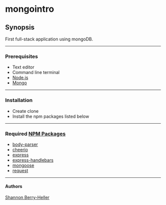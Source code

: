 # **mongointro**
 
## **Synopsis**
 
First full-stack application using mongoDB.
 
***

### **Prerequisites**

* Text editor
* Command line terminal
* [Node.js](https://nodejs.org/en/download/)
* [Mongo](https://www.mongodb.com/)

***

### **Installation**

* Create clone
* Install the npm packages listed below

***

### **Required [NPM Packages](https://www.npmjs.com)**

* [body-parser](https://www.npmjs.com/package/body-parser)
* [cheerio](https://www.npmjs.com/package/cheerio)
* [express](https://www.npmjs.com/package/express)
* [express-handlebars](https://www.npmjs.com/package/express-handlebars)
* [mongoose](https://www.npmjs.com/package/mongoose)
* [request](https://www.npmjs.com/package/request)

***

#### **Authors**

[Shannon Berry-Heller](https://github.com/Sberry5)
